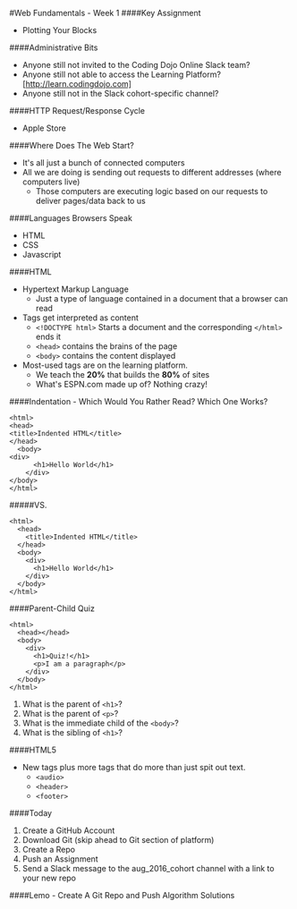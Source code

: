 #Web Fundamentals - Week 1
####Key Assignment
- Plotting Your Blocks

####Administrative Bits
- Anyone still not invited to the Coding Dojo Online Slack team?
- Anyone still not able to access the Learning Platform? [http://learn.codingdojo.com]
- Anyone still not in the Slack cohort-specific channel?

####HTTP Request/Response Cycle
- Apple Store

####Where Does The Web Start?
- It's all just a bunch of connected computers
- All we are doing is sending out requests to different addresses (where computers live)
  - Those computers are executing logic based on our requests to deliver pages/data back to us

####Languages Browsers Speak
- HTML
- CSS
- Javascript

####HTML
- Hypertext Markup Language
  - Just a type of language contained in a document that a browser can read
- Tags get interpreted as content
  - `<!DOCTYPE html>` Starts a document and the corresponding `</html>` ends it
  - `<head>` contains the brains of the page
  - `<body>` contains the content displayed
- Most-used tags are on the learning platform.  
  - We teach the <b>20%</b> that builds the <b>80%</b> of sites
  - What's ESPN.com made up of? Nothing crazy!

####Indentation - Which Would You Rather Read?  Which One Works?
```
<html>
<head>
<title>Indented HTML</title>
</head>
  <body>
<div>
      <h1>Hello World</h1>
    </div>
</body>
</html>
```
#####VS.
```
<html>
  <head>
    <title>Indented HTML</title>
  </head>
  <body>
    <div>
      <h1>Hello World</h1>
    </div>
  </body>
</html>
```

####Parent-Child Quiz
```
<html>
  <head></head>
  <body>
    <div>
      <h1>Quiz!</h1>
      <p>I am a paragraph</p>
    </div>
  </body>
</html>
```
1. What is the parent of `<h1>`?
2. What is the parent of `<p>`?
3. What is the immediate child of the `<body>`?
4. What is the sibling of `<h1>`?

####HTML5
- New tags plus more tags that do more than just spit out text.
  - `<audio>`
  - `<header>`
  - `<footer>`

####Today
1. Create a GitHub Account
2. Download Git (skip ahead to Git section of platform)
3. Create a Repo
4. Push an Assignment
5. Send a Slack message to the aug_2016_cohort channel with a link to your new repo

####Lemo - Create A Git Repo and Push Algorithm Solutions
